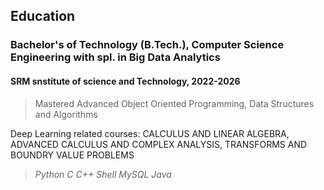 ## Education

### Bachelor's of Technology (B.Tech.), Computer Science Engineering with spl. in Big Data Analytics

#### SRM snstitute of science and Technology, 2022-2026

> Mastered Advanced Object Oriented Programming, Data Structures and Algorithms

Deep Learning related courses: CALCULUS AND LINEAR ALGEBRA, ADVANCED CALCULUS AND COMPLEX ANALYSIS, TRANSFORMS AND BOUNDRY VALUE PROBLEMS

> _Python_ _C_ _C++_  _Shell_ _MySQL_ _Java_ 

